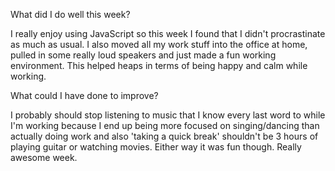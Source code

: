 What did I do well this week?

I really enjoy using JavaScript so this week I found that I didn't procrastinate as much as usual. I also moved all my work stuff into the office at home, pulled in some really loud speakers and just made a fun working environment. This helped heaps in terms of being happy and calm while working.

What could I have done to improve?

I probably should stop listening to music that I know every last word to while I'm working because I end up being more focused on singing/dancing than actually doing work and also 'taking a quick break' shouldn't be 3 hours of playing guitar or watching movies. Either way it was fun though. Really awesome week.
